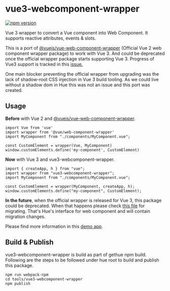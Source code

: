 # vue3-webcomponent-wrapper
[![npm version](https://badge.fury.io/js/vue3-webcomponent-wrapper.svg)](https://www.npmjs.com/package/vue3-webcomponent-wrapper)

Vue 3 wrapper to convert a Vue component into Web Component. It supports reactive attributes, events & slots.

This is a port of [@vuejs/vue-web-component-wrapper](https://github.com/vuejs/vue-web-component-wrapper) (Official Vue 2 web component wrapper package) to work with Vue 3. And could be deprecated once the official wrapper package  starts supporting Vue 3. Progress of Vue3 support is tracked in this [issue.](https://github.com/vuejs/vue-web-component-wrapper/issues/93)

One main blocker preventing the official wrapper from upgrading was the lack of shadow-root CSS injection in Vue 3 build tooling. As we could live without a shadow dom in Hue this was not an issue and this port was created.

## Usage

**Before** with Vue 2 and [@vuejs/vue-web-component-wrapper](https://github.com/vuejs/vue-web-component-wrapper).

    import Vue from 'vue'
    import wrapper from '@vue/web-component-wrapper'
    import MyComponent from "./components/MyComponent.vue";

    const CustomElement = wrapper(Vue, MyComponent)
    window.customElements.define('my-component', CustomElement)

**Now** with Vue 3 and vue3-webcomponent-wrapper.

    import { createApp, h } from "vue";
    import wrapper from "vue3-webcomponent-wrapper";
    import MyComponent from "./components/MyComponent.vue";

    const CustomElement = wrapper(MyComponent, createApp, h);
    window.customElements.define("my-component", CustomElement);

**In the future**, when the official wrapper is released for Vue 3, this package could be deprecated. When that happens please check [this file](https://github.com/cloudera/hue/blob/master/desktop/core/src/desktop/js/vue/webComponentWrap.ts) for migrating. That's Hue's interface for web component and will contain migration changes.

Please find more information in this [demo app](https://github.com/sreenaths/vue3-webcomponent-wrapper-demo).

## Build & Publish

vue3-webcomponent-wrapper is build as part of gethue npm build. Following are the steps to be followed under hue root to build and publish this package.

    npm run webpack-npm
    cd tools/vue3-webcomponent-wrapper
    npm publish
